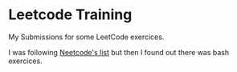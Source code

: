 # Leetcode Training
My Submissions for some LeetCode exercices.

I was following [Neetcode's list](https://neetcode.io/) but then I found out there was bash exercices.
